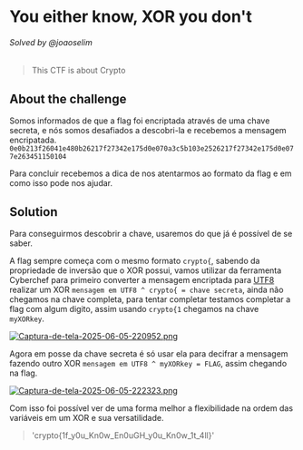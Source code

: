 # You either know, XOR you don't
###### Solved by @joaoselim
> This CTF is about Crypto
## About the challenge
Somos informados de que a flag foi encriptada através de uma chave secreta, e nós somos desafiados a descobri-la e recebemos a mensagem encripatada. `0e0b213f26041e480b26217f27342e175d0e070a3c5b103e2526217f27342e175d0e077e263451150104`

Para concluir recebemos a dica de nos atentarmos ao formato da flag e em como isso pode nos ajudar.
## Solution
Para conseguirmos descobrir a chave, usaremos do que já é possível de se saber.

A flag sempre começa com o mesmo formato `crypto{`, sabendo da propriedade de inversão que o XOR possui, vamos utilizar da ferramenta Cyberchef para primeiro converter a mensagem encriptada para [UTF8](https://developer.mozilla.org/pt-BR/docs/Glossary/UTF-8) realizar um XOR `mensagem em UTF8 ^ crypto{ = chave secreta`, ainda não chegamos na chave completa, para tentar completar testamos completar a flag com algum digito, assim usando `crypto{1` chegamos na chave `myXORkey`.

[![Captura-de-tela-2025-06-05-220952.png](https://i.postimg.cc/GmRM2LF3/Captura-de-tela-2025-06-05-220952.png)](https://postimg.cc/PP6bVkV0)

Agora em posse da chave secreta é só usar ela para decifrar a mensagem fazendo outro XOR `mensagem em UTF8 ^ myXORkey = FLAG`, assim chegando na flag.

[![Captura-de-tela-2025-06-05-222323.png](https://i.postimg.cc/T1qDH6pQ/Captura-de-tela-2025-06-05-222323.png)](https://postimg.cc/9w00rsPq)

Com isso foi possível ver de uma forma melhor a flexibilidade na ordem das variáveis em um XOR e sua versatilidade.

>'crypto{1f_y0u_Kn0w_En0uGH_y0u_Kn0w_1t_4ll}'
